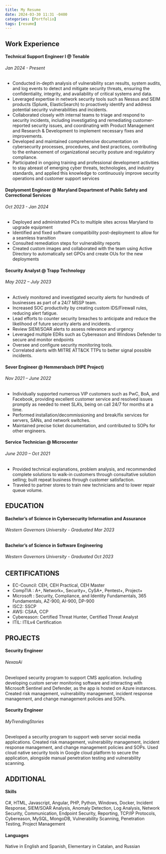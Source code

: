 ```yaml
---
title: My Resume
date: 2024-03-30 11:31 -0400
categories: [Portfolio]
tags: [resume]
---
```

## Work Experience
#### Technical Support Engineer I @ Tenable
###### Jan 2024 - Present
* Conducted in-depth analysis of vulnerability scan results, system audits, and log events to detect and mitigate security threats, ensuring the confidentiality, integrity, and availability of critical systems and data.
* Leveraged expertise in network security tools such as Nessus and SEIM products (Splunk, ElasticSearch) to proactively identify and address potential security vulnerabilities and incidents.
* Collaborated closely with internal teams to triage and respond to security incidents, including investigating and remediating customer-reported security issues, and coordinating with Product Management and Research & Development to implement necessary fixes and improvements.
* Developed and maintained comprehensive documentation on cybersecurity processes, procedures, and best practices, contributing to the enhancement of organizational security posture and regulatory compliance.
* Participated in ongoing training and professional development activities to stay abreast of emerging cyber threats, technologies, and industry standards, and applied this knowledge to continuously improve security operations and customer support services

#### Deplyoment Engineer @ Maryland Department of Public Safety and Correctional Services
###### Oct 2023 - Jan 2024
* Deployed and administrated PCs to multiple sites across Maryland to upgrade equipment
* Identified and fixed software compatibility post-deployment to allow for a seamless transition
* Consulted remediation steps for vulnerability reports
* Created custom images and collaborated with the team using Active Directory to automatically set GPOs and create OUs for the new deployments

#### Security Analyst @ Trapp Technology
###### May 2022 – July 2023
* Actively monitored and investigated security alerts for hundreds of businesses as part of a 24/7 MSSP team.
* Increased SOC productivity by creating custom IDS/Firewall rules, reducing alert fatigue.
* Lead efforts to counter security breaches to anticipate and reduce the likelihood of future security alerts and incidents.
* Review SIEM/SOAR alerts to assess relevance and urgency
* Leveraged multiple EDRs such as Cybereason and Windows Defender to secure and monitor endpoints
* Oversee and configure security monitoring tools. 
* Correlated alerts with MITRE ATT&CK TTPs to better signal possible incidents.

#### Sever Engineer @ Hemmersbach (HPE Project)
###### Nov 2021 – June 2022
* Individually supported numerous VIP customers such as PwC, BoA, and Facebook, providing excellent customer service and resolved issues promptly as needed to meet SLA’s, being on call 24/7 for months at a time.
* Performed installation/decommissioning and break/fix services for servers, SANs, and network switches.
* Maintained precise ticket documentation, and contributed to SOPs for other engineers.

#### Service Technician @ Microcenter
###### June 2020 – Oct 2021
* Provided technical explanations, problem analysis, and recommended complete solutions to walk-in customers through consultative solution selling; built repeat business through customer satisfaction.
* Traveled to partner stores to train new technicians and to lower repair queue volume.

## EDUCATION
#### Bachelor’s of Science in Cybersecurity Information and Assurance
###### Western Governors University - Graduated Mar 2023
#### Bachelor’s of Science in Software Engineering
###### Western Governors University - Graduated Oct 2023

## CERTIFICATIONS

* EC-Council: CEH, CEH Practical, CEH Master
* CompTIA : A+, Network+, Security+, CySA+, Pentest+, Project+
* Microsoft : Security, Compliance, and Identity Fundamentals, 365 Fundamentals, AZ-900, AI-900, DP-900
* ISC2: SSCP
* AWS: CSAA, CCP
* Cybereason: Certified Threat Hunter, Certified Threat Analyst
* ITIL: ITILv4 Certification

## PROJECTS

#### Security Engineer
###### NexasAi
Developed security program to support CMS application. Including developing custom server
monitoring software and interacting with Microsoft Sentinel and Defender, as the app is hosted on
Azure instances. Created risk management, vulnerability management, incident response
management, and change management policies and SOPs.

#### Security Engineer
###### MyTrendingStories
Developed a security program to support web server social media applications. Created risk
management, vulnerability management, incident response management, and change
management policies and SOPs. Used cloud native security tools in Google cloud platform to secure the application,  alongside manual penetration testing and vulnerability scanning.

## ADDITIONAL
#### Skills
C#, HTML, Javascript, Angular, PHP, Python, Windows, Docker, Incident Response, SIEM/SOAR Analysis, Anomaly Detection, Log Analysis, Network Security, Communication, Endpoint Security, Reporting, TCP/IP Protocols, Cybereason, MySQL, MongoDB, Vulnerability Scanning, Penetration Testing, Project Management
#### Languages
Native in English and Spanish, Elementary in Catalan, and Russian
